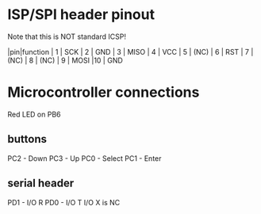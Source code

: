 ISP/SPI header pinout
=====================
Note that this is NOT standard ICSP!

|pin|function
| 1 | SCK
| 2 | GND
| 3 | MISO
| 4 | VCC
| 5 | (NC)
| 6 | RST
| 7 | (NC)
| 8 | (NC)
| 9 | MOSI
|10 | GND

Microcontroller connections
===========================

Red LED on PB6

## buttons ##
PC2 - Down
PC3 - Up
PC0 - Select
PC1 - Enter

## serial header ##
PD1 - I/O R
PD0 - I/O T
I/O X is NC

